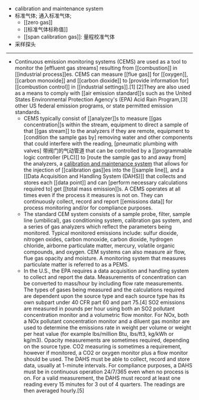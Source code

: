 - calibration and maintenance system
- 标准气体; 通入标准气体;
    - [[zero gas]]
    - [[标准气体标称值]]
    - [[span calibration gas]]: 量程校准气体
- 采样探头
- ---
- Continuous emission monitoring systems (CEMS) are used as a tool to monitor the [effluent gas streams] resulting from [[combustion]] in [[industrial process]]es. CEMS can measure [[flue gas]] for [[oxygen]], [[carbon monoxide]] and [[carbon dioxide]] to [provide information for] [[combustion control]] in [[industrial settings]].[1] [2]They are also used as a means to comply with [[air emission standard]]s such as the United States Environmental Protection Agency's (EPA) Acid Rain Program,[3] other US federal emission programs, or state permitted emission standards. 
    - CEMS typically consist of [[analyzer]]s to measure [[gas concentration]]s within the stream, equipment to direct a sample of that [[gas stream]] to the analyzers if they are remote, equipment to [condition the sample gas by] removing water and other components that could interfere with the reading, [pneumatic plumbing with valves] 带阀门的气动管道 that can be controlled by a [[programmable logic controller (PLC)]] to [route the sample gas to and away from] the analyzers, a [calibration and maintenance system](((FSMdqAh5X))) that allows for the injection of [[calibration gas]]es into the [[sample line]], and a [[Data Acquisition and Handling System (DAHS)]] that collects and stores each [[data point]] and can [perform necessary calculations required to] get [[total mass emission]]s. A CEMS operates at all times even if the process it measures is not on. They can continuously collect, record and report [[emissions data]] for process monitoring and/or for compliance purposes.
    - The standard CEM system consists of a sample probe, filter, sample line (umbilical), gas conditioning system, calibration gas system, and a series of gas analyzers which reflect the parameters being monitored. Typical monitored emissions include: sulfur dioxide, nitrogen oxides, carbon monoxide, carbon dioxide, hydrogen chloride, airborne particulate matter, mercury, volatile organic compounds, and oxygen. CEM systems can also measure air flow, flue gas opacity and moisture. A monitoring system that measures particulate matter is referred to as a PEMS.
    - In the U.S., the EPA requires a data acquisition and handling system to collect and report the data. Measurements of concentration can be converted to mass/hour by including flow rate measurements. The types of gases being measured and the calculations required are dependent upon the source type and each source type has its own subpart under 40 CFR part 60 and part 75.[4] SO2 emissions are measured in pounds per hour using both an SO2 pollutant concentration monitor and a volumetric flow monitor. For NOx, both a NOx pollutant concentration monitor and a diluent gas monitor are used to determine the emissions rate in weight per volume or weight per heat value (for example lbs/million Btu, lbs/ft3, kg/kWh or kg/m3). Opacity measurements are sometimes required, depending on the source type. CO2 measuring is sometimes a requirement, however if monitored, a CO2 or oxygen monitor plus a flow monitor should be used. The DAHS must be able to collect, record and store data, usually at 1-minute intervals. For compliance purposes, a DAHS must be in continuous operation 24/7/365 even when no process is on. For a valid measurement, the DAHS must record at least one reading every 15 minutes for 3 out of 4 quarters. The readings are then averaged hourly.[5]

